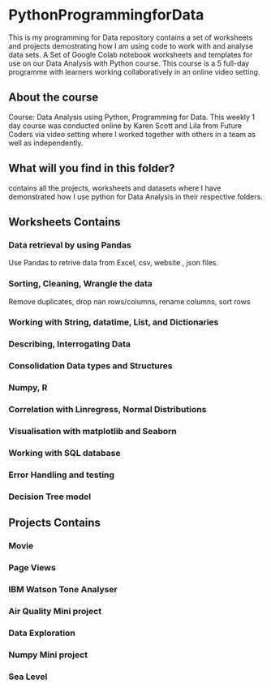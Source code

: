 # PythonProgrammingforData
This is my programming for Data repository contains a set of worksheets and projects demostrating how I am using code to work with and analyse data sets. A Set of Google Colab notebook worksheets and templates for use on our Data Analysis with Python course. This course is a 5 full-day programme with learners working collaboratively in an online video setting.
## About the course
Course: Data Analysis using Python, Programming for Data.
This weekly 1 day course was conducted online by Karen Scott and Lila from Future Coders via video setting where I worked together with others in a team as well as independently.

## What will you find in this folder?
contains all the projects, worksheets and datasets where I have demonstrated how I use python for Data Analysis in their respective folders.

## Worksheets Contains
### Data retrieval by using Pandas 
Use Pandas to retrive data from Excel, csv, website , json files.
### Sorting, Cleaning, Wrangle the data 
Remove duplicates, drop nan rows/columns, rename columns, sort rows
### Working with String, datatime, List, and Dictionaries 
### Describing, Interrogating Data 
### Consolidation Data types and Structures
### Numpy, R
### Correlation with Linregress, Normal Distributions
### Visualisation with matplotlib and Seaborn
### Working with SQL database 
### Error Handling and testing 
### Decision Tree model 

## Projects Contains
### Movie 
### Page Views 
### IBM Watson Tone Analyser
### Air Quality Mini project
### Data Exploration
### Numpy Mini project
### Sea Level
  
